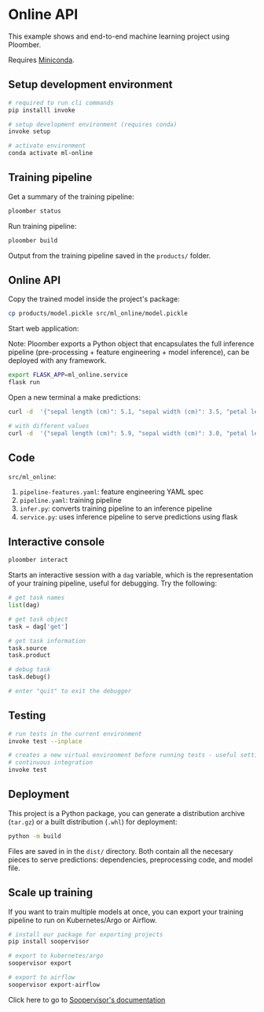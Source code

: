 # Online API

This example shows and end-to-end machine learning project using Ploomber.

Requires [Miniconda](https://docs.conda.io/en/latest/miniconda.html).


## Setup development environment

```sh
# required to run cli commands
pip installl invoke

# setup development environment (requires conda)
invoke setup

# activate environment
conda activate ml-online
```

## Training pipeline

Get a summary of the training pipeline:

```sh
ploomber status
```

Run training pipeline:

```sh
ploomber build
```

Output from the training pipeline saved in the `products/` folder.

## Online API

Copy the trained model inside the project's package:

```sh
cp products/model.pickle src/ml_online/model.pickle
```

Start web application:

Note: Ploomber exports a Python object that encapsulates the full inference pipeline (pre-processing + feature engineering + model inference), can be deployed with any framework.

```sh
export FLASK_APP=ml_online.service
flask run
```

Open a new terminal a make predictions:

```sh
curl -d  '{"sepal length (cm)": 5.1, "sepal width (cm)": 3.5, "petal length (cm)": 1.4, "petal width (cm)": 0.2}' -H 'Content-Type: application/json' http://127.0.0.1:5000/

# with different values
curl -d  '{"sepal length (cm)": 5.9, "sepal width (cm)": 3.0, "petal length (cm)": 5.1, "petal width (cm)": 1.8}' -H 'Content-Type: application/json' http://127.0.0.1:5000/
```

## Code

`src/ml_online`:

1. `pipeline-features.yaml`: feature engineering YAML spec
2. `pipeline.yaml`: training pipeline
3. `infer.py`: converts training pipeline to an inference pipeline
4. `service.py`: uses inference pipeline to serve predictions using flask

## Interactive console

```sh
ploomber interact
```

Starts an interactive session with a `dag` variable, which is the
representation of your training pipeline, useful for debugging. Try the following:

```python
# get task names
list(dag)

# get task object
task = dag['get']

# get task information
task.source
task.product

# debug task
task.debug()

# enter "quit" to exit the debugger
```

## Testing

```sh
# run tests in the current environment
invoke test --inplace

# creates a new virtual environment before running tests - useful setting up
# continuous integration
invoke test
```

## Deployment

This project is a Python package, you can generate a distribution archive (`tar.gz`) or a built distribution (`.whl`) for deployment:

```sh
python -m build
```

Files are saved in in the `dist/` directory. Both contain all the necesary pieces to serve predictions: dependencies, preprocessing code, and model file.

## Scale up training

If you want to train multiple models at once, you can export your training pipeline to run on Kubernetes/Argo or Airflow.

```sh
# install our package for exporting projects
pip install soopervisor

# export to kubernetes/argo
soopervisor export

# export to airflow
soopervisor export-airflow
```

Click here to go to [Soopervisor's documentation](https://soopervisor.readthedocs.io/)